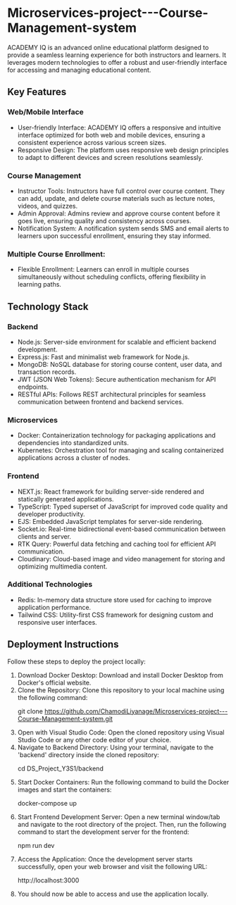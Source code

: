 # Microservices-project---Course-Management-system

<p>ACADEMY IQ is an advanced online educational platform designed to provide a seamless learning experience for both instructors and learners. It leverages modern technologies to offer a robust and user-friendly interface for accessing and managing educational content.</p>
<h2>Key Features</h2>
<h3>Web/Mobile Interface</h3>
<ul>
  <li>User-friendly Interface: ACADEMY IQ offers a responsive and intuitive interface optimized for both web and mobile devices, ensuring a consistent experience across various screen sizes.</li>
<li>Responsive Design: The platform uses responsive web design principles to adapt to different devices and screen resolutions seamlessly.</li>
</ul>
<h3>Course Management</h3>
<ul>
  <li>Instructor Tools: Instructors have full control over course content. They can add, update, and delete course materials such as lecture notes, videos, and quizzes.</li>
<li>Admin Approval: Admins review and approve course content before it goes live, ensuring quality and consistency across courses.</li>
  <li>Notification System: A notification system sends SMS and email alerts to learners upon successful enrollment, ensuring they stay informed.</li>
</ul>
<h3>Multiple Course Enrollment:</h3>
<ul>
  <li>Flexible Enrollment: Learners can enroll in multiple courses simultaneously without scheduling conflicts, offering flexibility in learning paths.</li>
</ul>
<h2>Technology Stack</h2>
<h3>Backend</h3>
<ul>
  <li>Node.js: Server-side environment for scalable and efficient backend development.</li>
  <li>Express.js: Fast and minimalist web framework for Node.js.</li>
  <li>MongoDB: NoSQL database for storing course content, user data, and transaction records.</li>
  <li>JWT (JSON Web Tokens): Secure authentication mechanism for API endpoints.</li>
  <li>RESTful APIs: Follows REST architectural principles for seamless communication between frontend and backend services.</li>
</ul>

<h3>Microservices</h3>
<ul>
  <li>Docker: Containerization technology for packaging applications and dependencies into standardized units.</li>
  <li>Kubernetes: Orchestration tool for managing and scaling containerized applications across a cluster of nodes.</li>
</ul>
<h3>Frontend</h3>
<ul>
   <li>NEXT.js: React framework for building server-side rendered and statically generated applications.</li>
<li>TypeScript: Typed superset of JavaScript for improved code quality and developer productivity.</li>
<li>EJS: Embedded JavaScript templates for server-side rendering.</li>
<li>Socket.io: Real-time bidirectional event-based communication between clients and server.</li>
<li>RTK Query: Powerful data fetching and caching tool for efficient API communication.</li>
<li>Cloudinary: Cloud-based image and video management for storing and optimizing multimedia content.</li>
</ul>

<h3>Additional Technologies</h3>
<ul>
  <li>Redis: In-memory data structure store used for caching to improve application performance.</li>
  <li>Tailwind CSS: Utility-first CSS framework for designing custom and responsive user interfaces.</li>
</ul>

<h2>Deployment Instructions</h2>
Follow these steps to deploy the project locally:
<ol>
  <li>Download Docker Desktop: Download and install Docker Desktop from Docker's official website.</li>

<li>Clone the Repository: Clone this repository to your local machine using the following command:<br></li>

git clone https://github.com/ChamodiLiyanage/Microservices-project---Course-Management-system.git<br>
<li>Open with Visual Studio Code: Open the cloned repository using Visual Studio Code or any other code editor of your choice.<br></li>

<li>Navigate to Backend Directory: Using your terminal, navigate to the 'backend' directory inside the cloned repository:<br></li>

cd DS_Project_Y3S1/backend<br>
<li>Start Docker Containers: Run the following command to build the Docker images and start the containers:<br></li>

docker-compose up<br>
<li>Start Frontend Development Server: Open a new terminal window/tab and navigate to the root directory of the project. Then, run the following command to start the development server for the frontend:<br></li>

npm run dev<br>
<li>Access the Application: Once the development server starts successfully, open your web browser and visit the following URL:<br></li>

http://localhost:3000<br>
<li>You should now be able to access and use the application locally.</li>
</ol>


